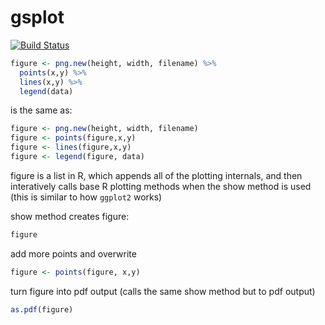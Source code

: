 # gsplot


[![Build Status](https://travis-ci.org/USGS-R/gsplot.svg)](https://travis-ci.org/USGS-R/gsplot)

```R
figure <- png.new(height, width, filename) %>%
  points(x,y) %>%
  lines(x,y) %>% 
  legend(data)
```
is the same as:

```R
figure <- png.new(height, width, filename)
figure <- points(figure,x,y)
figure <- lines(figure,x,y)
figure <- legend(figure, data)
```
  

figure is a list in R, which appends all of the plotting internals, and then interatively calls 
base R plotting methods when the show method is used (this is similar to how `ggplot2` works)

show method creates figure:
```R
figure 
```

add more points and overwrite
```R
figure <- points(figure, x,y) 
```

turn figure into pdf output (calls the same show method but to pdf output)
```R
as.pdf(figure)
```